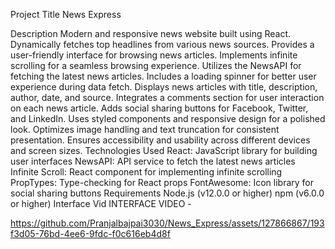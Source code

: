 
Project Title
News Express

Description
Modern and responsive news website built using React.
Dynamically fetches top headlines from various news sources.
Provides a user-friendly interface for browsing news articles.
Implements infinite scrolling for a seamless browsing experience.
Utilizes the NewsAPI for fetching the latest news articles.
Includes a loading spinner for better user experience during data fetch.
Displays news articles with title, description, author, date, and source.
Integrates a comments section for user interaction on each news article.
Adds social sharing buttons for Facebook, Twitter, and LinkedIn.
Uses styled components and responsive design for a polished look.
Optimizes image handling and text truncation for consistent presentation.
Ensures accessibility and usability across different devices and screen sizes.
Technologies Used
React: JavaScript library for building user interfaces
NewsAPI: API service to fetch the latest news articles
Infinite Scroll: React component for implementing infinite scrolling
PropTypes: Type-checking for React props
FontAwesome: Icon library for social sharing buttons
Requirements
Node.js (v12.0.0 or higher)
npm (v6.0.0 or higher)
Interface Vid
INTERFACE VIDEO - 





https://github.com/Pranjalbajpai3030/News_Express/assets/127866867/193f3d05-76bd-4ee6-9fdc-f0c616eb4d8f








